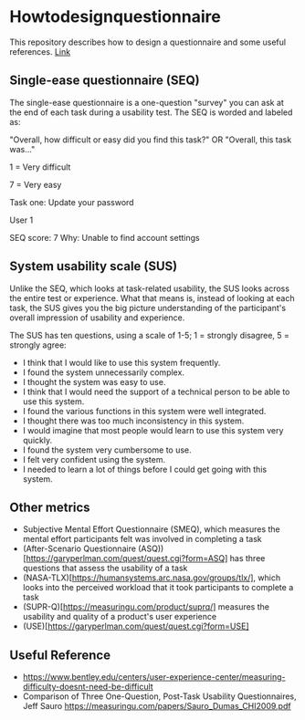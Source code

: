# Howtodesignquestionnaire

This repository describes how to design a questionnaire and some useful references. [Link](https://dscout.com/people-nerds/sus-seq)

## Single-ease questionnaire (SEQ)

The single-ease questionnaire is a one-question "survey" you can ask at the end of each task during a usability test. The SEQ is worded and labeled as:

"Overall, how difficult or easy did you find this task?" OR "Overall, this task was..."

1 = Very difficult

7 = Very easy

Task one: Update your password

User 1

SEQ score: 7
Why: Unable to find account settings

## System usability scale (SUS)

Unlike the SEQ, which looks at task-related usability, the SUS looks across the entire test or experience. What that means is, instead of looking at each task, the SUS gives you the big picture understanding of the participant's overall impression of usability and experience.

The SUS has ten questions, using a scale of 1-5; 1 = strongly disagree, 5 = strongly agree:

- I think that I would like to use this system frequently.
- I found the system unnecessarily complex.
- I thought the system was easy to use.
- I think that I would need the support of a technical person to be able to use this system.
- I found the various functions in this system were well integrated.
- I thought there was too much inconsistency in this system.
- I would imagine that most people would learn to use this system very quickly.
- I found the system very cumbersome to use.
- I felt very confident using the system.
- I needed to learn a lot of things before I could get going with this system.

## Other metrics

- Subjective Mental Effort Questionnaire (SMEQ), which measures the mental effort participants felt was involved in completing a task
- (After-Scenario Questionnaire (ASQ))[https://garyperlman.com/quest/quest.cgi?form=ASQ] has three questions that assess the usability of a task
- (NASA-TLX)[https://humansystems.arc.nasa.gov/groups/tlx/], which looks into the perceived workload that it took participants to complete a task
- (SUPR-Q)[https://measuringu.com/product/suprq/] measures the usability and quality of a product's user experience
- (USE)[https://garyperlman.com/quest/quest.cgi?form=USE]

## Useful Reference

- https://www.bentley.edu/centers/user-experience-center/measuring-difficulty-doesnt-need-be-difficult
- Comparison of Three One-Question, Post-Task Usability Questionnaires, Jeff Sauro
 https://measuringu.com/papers/Sauro_Dumas_CHI2009.pdf



  
